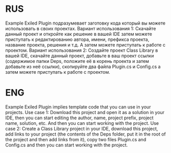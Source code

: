 # RUS
Example Exiled Plugin подразумевает заготовку кода который вы можете использовать в своих проектах.
Вариант использования 1: Скачайте данный проект и откройте как решение в вашей IDE затем можете приступать к редактированию автора, имени, префикса проекта, название проекта, решения и т.д. А затем можете приступать к работе с проектом.
Вариант использования 2: Создайте проект Class Library в вашей IDE, скачайте данный проект, добавьте в ваш проект ссылки (содержимое папки Deps, положите её в корень проекта и затем добавьте из неё ссылки), скопируйте два файла Plugin.cs и Config.cs а затем можете приступать к работе с проектом.
# ENG
Example Exiled Plugin implies template code that you can use in your projects.
Use case 1: Download this project and open it as a solution in your IDE, then you can start editing the author, name, project prefix, project name, solution, etc. And then you can start working with the project.
Use case 2: Create a Class Library project in your IDE, download this project, add links to your project (the contents of the Deps folder, put it in the root of the project and then add links from it), copy two files Plugin.cs and Config.cs and then you can start working with the project.
